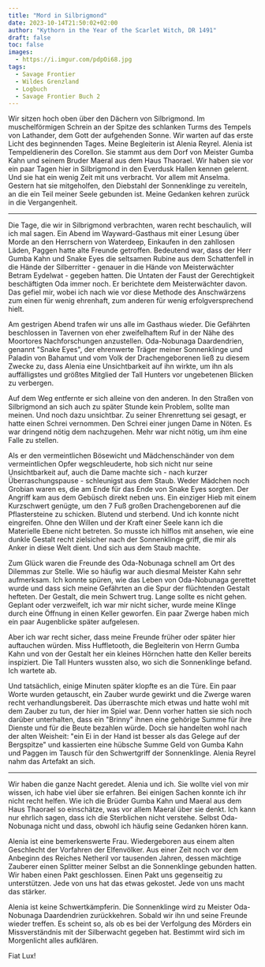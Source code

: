 ```yaml
---
title: "Mord in Silbrigmond"
date: 2023-10-14T21:50:02+02:00
author: "Kythorn in the Year of the Scarlet Witch, DR 1491"
draft: false
toc: false
images:
  - https://i.imgur.com/pdpOi68.jpg
tags: 
  - Savage Frontier
  - Wildes Grenzland
  - Logbuch
  - Savage Frontier Buch 2
---
```


Wir sitzen hoch oben über den Dächern von Silbrigmond. Im muschelförmigen Schrein an der Spitze des schlanken Turms des Tempels von Lathander, dem Gott der aufgehenden Sonne. Wir warten auf das erste Licht des beginnenden Tages. Meine Begleiterin ist Alenia Reyrel. Alenia ist Tempeldienerin des Corellon. Sie stammt aus dem Dorf von Meister Gumba Kahn und seinem Bruder Maeral aus dem Haus Thaorael. Wir haben sie vor ein paar Tagen hier in Silbrigmond in den Everdusk Hallen kennen gelernt. Und sie hat ein wenig Zeit mit uns verbracht. Vor allem mit Anselma. Gestern hat sie mitgeholfen, den Diebstahl der Sonnenklinge zu vereiteln, an die ein Teil meiner Seele gebunden ist. Meine Gedanken kehren zurück in die Vergangenheit.
 
---
 
Die Tage, die wir in Silbrigmond verbrachten, waren recht beschaulich, will ich mal sagen. Ein Abend im Wayward-Gasthaus mit einer Lesung über Morde an den Herrschern von Waterdeep, Einkaufen in den zahllosen Läden, Paggen hatte alte Freunde getroffen. Bedeutend war, dass der Herr Gumba Kahn und Snake Eyes die seltsamen Rubine aus dem Schattenfell in die Hände der Silberritter - genauer in die Hände von Meisterwächter Betram Eydelwat - gegeben hatten. Die Untaten der Faust der Gerechtigkeit beschäftigten Oda immer noch. Er berichtete dem Meisterwächter davon. Das gefiel mir, wobei ich nach wie vor diese Methode des Anschwärzens zum einen für wenig ehrenhaft, zum anderen für wenig erfolgversprechend hielt. 
 
Am gestrigen Abend trafen wir uns alle im Gasthaus wieder. Die Gefährten beschlossen in Tavernen von eher zweifelhaftem Ruf in der Nähe des Moortores Nachforschungen anzustellen. Oda-Nobunaga Daardendrien, genannt "Snake Eyes", der ehrenwerte Träger meiner Sonnenklinge und Paladin von Bahamut und vom Volk der Drachengeborenen ließ zu diesem Zwecke zu, dass Alenia eine Unsichtbarkeit auf ihn wirkte, um ihn als auffälligstes und größtes Mitglied der Tall Hunters vor ungebetenen Blicken zu verbergen.
 
Auf dem Weg entfernte er sich alleine von den anderen. In den Straßen von Silbrigmond an sich auch zu später Stunde kein Problem, sollte man meinen. Und noch dazu unsichtbar. Zu seiner Ehrenrettung sei gesagt, er hatte einen Schrei vernommen. Den Schrei einer jungen Dame in Nöten. Es war dringend nötig dem nachzugehen. Mehr war nicht nötig, um ihm eine Falle zu stellen.
 
Als er den vermeintlichen Bösewicht und Mädchenschänder von dem vermeintlichen Opfer wegschleuderte, hob sich nicht nur seine Unsichtbarkeit auf, auch die Dame machte sich - nach kurzer Überraschungspause - schleunigst aus dem Staub. Weder Mädchen noch Grobian waren es, die am Ende für das Ende von Snake Eyes sorgten. Der Angriff kam aus dem Gebüsch direkt neben uns. Ein einziger Hieb mit einem Kurzschwert genügte, um den 7 Fuß großen Drachengeborenen auf die Pflastersteine zu schicken. Blutend und sterbend. Und ich konnte nicht eingreifen. Ohne den Willen und der Kraft einer Seele kann ich die Materielle Ebene nicht betreten. So musste ich hilflos mit ansehen, wie eine dunkle Gestalt recht zielsicher nach der Sonnenklinge griff, die mir als Anker in diese Welt dient. Und sich aus dem Staub machte.
 
Zum Glück waren die Freunde des Oda-Nobunaga schnell am Ort des Dilemmas zur Stelle. Wie so häufig war auch diesmal Meister Kahn sehr aufmerksam. Ich konnte spüren, wie das Leben von Oda-Nobunaga gerettet wurde und dass sich meine Gefährten an die Spur der flüchtenden Gestalt hefteten. Der Gestalt, die mein Schwert trug. Lange sollte es nicht gehen. Geplant oder verzweifelt, ich war mir nicht sicher, wurde meine Klinge durch eine Öffnung in einen Keller geworfen. Ein paar Zwerge haben mich ein paar Augenblicke später aufgelesen.
 
Aber ich war recht sicher, dass meine Freunde früher oder später hier auftauchen würden. Miss Huffletooth, die Begleiterin von Herrn Gumba Kahn und von der Gestalt her ein kleines Hörnchen hatte den Keller bereits inspiziert. Die Tall Hunters wussten also, wo sich die Sonnenklinge befand. Ich wartete ab.
 
Und tatsächlich, einige Minuten später klopfte es an die Türe. Ein paar Worte wurden getauscht, ein Zauber wurde gewirkt und die Zwerge waren recht verhandlungsbereit. Das überraschte mich etwas und hatte wohl mit dem Zauber zu tun, der hier im Spiel war. Denn vorher hatten sie sich noch darüber unterhalten, dass ein "Brinny" ihnen eine gehörige Summe für ihre Dienste und für die Beute bezahlen würde. Doch sie handelten wohl nach der alten Weisheit: "ein Ei in der Hand ist besser als das Gelege auf der Bergspitze" und kassierten eine hübsche Summe Geld von Gumba Kahn und Paggen im Tausch für den Schwertgriff der Sonnenklinge. Alenia Reyrel nahm das Artefakt an sich.
 
---
 
Wir haben die ganze Nacht geredet. Alenia und ich. Sie wollte viel von mir wissen, ich habe viel über sie erfahren. Bei einigen Sachen konnte ich ihr nicht recht helfen. Wie ich die Brüder Gumba Kahn und Maeral aus dem Haus Thaorael so einschätze, was vor allem Maeral über sie denkt. Ich kann nur ehrlich sagen, dass ich die Sterblichen nicht verstehe. Selbst Oda-Nobunaga nicht und dass, obwohl ich häufig seine Gedanken hören kann.
 
Alenia ist eine bemerkenswerte Frau. Wiedergeboren aus einem alten Geschlecht der Vorfahren der Elfenvölker. Aus einer Zeit noch vor dem Anbeginn des Reiches Netheril vor tausenden Jahren, dessen mächtige Zauberer einen Splitter meiner Selbst an die Sonnenklinge gebunden hatten. Wir haben einen Pakt geschlossen. Einen Pakt uns gegenseitig zu unterstützen. Jede von uns hat das etwas gekostet. Jede von uns macht das stärker.
 
Alenia ist keine Schwertkämpferin. Die Sonnenklinge wird zu Meister Oda-Nobunaga Daardendrien zurückkehren. Sobald wir ihn und seine Freunde wieder treffen. Es scheint so, als ob es bei der Verfolgung des Mörders ein Missverständnis mit der Silberwacht gegeben hat. Bestimmt wird sich im Morgenlicht alles aufklären.
 
Fiat Lux!
